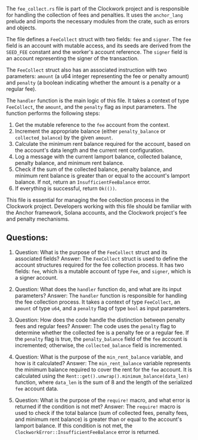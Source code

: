 The `fee_collect.rs` file is part of the Clockwork project and is responsible for handling the collection of fees and penalties. It uses the `anchor_lang` prelude and imports the necessary modules from the crate, such as errors and objects.

The file defines a `FeeCollect` struct with two fields: `fee` and `signer`. The `fee` field is an account with mutable access, and its seeds are derived from the `SEED_FEE` constant and the worker's account reference. The `signer` field is an account representing the signer of the transaction.

The `FeeCollect` struct also has an associated instruction with two parameters: `amount` (a u64 integer representing the fee or penalty amount) and `penalty` (a boolean indicating whether the amount is a penalty or a regular fee).

The `handler` function is the main logic of this file. It takes a context of type `FeeCollect`, the `amount`, and the `penalty` flag as input parameters. The function performs the following steps:

1. Get the mutable reference to the `fee` account from the context.
2. Increment the appropriate balance (either `penalty_balance` or `collected_balance`) by the given `amount`.
3. Calculate the minimum rent balance required for the account, based on the account's data length and the current rent configuration.
4. Log a message with the current lamport balance, collected balance, penalty balance, and minimum rent balance.
5. Check if the sum of the collected balance, penalty balance, and minimum rent balance is greater than or equal to the account's lamport balance. If not, return an `InsufficientFeeBalance` error.
6. If everything is successful, return `Ok(())`.

This file is essential for managing the fee collection process in the Clockwork project. Developers working with this file should be familiar with the Anchor framework, Solana accounts, and the Clockwork project's fee and penalty mechanisms.
## Questions: 
 1. Question: What is the purpose of the `FeeCollect` struct and its associated fields?
   Answer: The `FeeCollect` struct is used to define the account structures required for the fee collection process. It has two fields: `fee`, which is a mutable account of type `Fee`, and `signer`, which is a signer account.

2. Question: What does the `handler` function do, and what are its input parameters?
   Answer: The `handler` function is responsible for handling the fee collection process. It takes a context of type `FeeCollect`, an `amount` of type `u64`, and a `penalty` flag of type `bool` as input parameters.

3. Question: How does the code handle the distinction between penalty fees and regular fees?
   Answer: The code uses the `penalty` flag to determine whether the collected fee is a penalty fee or a regular fee. If the `penalty` flag is true, the `penalty_balance` field of the `fee` account is incremented; otherwise, the `collected_balance` field is incremented.

4. Question: What is the purpose of the `min_rent_balance` variable, and how is it calculated?
   Answer: The `min_rent_balance` variable represents the minimum balance required to cover the rent for the `fee` account. It is calculated using the `Rent::get().unwrap().minimum_balance(data_len)` function, where `data_len` is the sum of 8 and the length of the serialized `fee` account data.

5. Question: What is the purpose of the `require!` macro, and what error is returned if the condition is not met?
   Answer: The `require!` macro is used to check if the total balance (sum of collected fees, penalty fees, and minimum rent balance) is greater than or equal to the account's lamport balance. If this condition is not met, the `ClockworkError::InsufficientFeeBalance` error is returned.
    